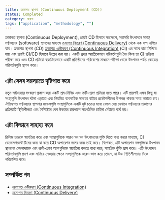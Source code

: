 ```yaml
---
title: ক্রমাগত স্থাপনা (Continuous Deployment (CD))
status: Completed
category: ধারণা
tags: ["application", "methodology", ""]
---
```


ক্রমাগত স্থাপনা (Continuous Deployment), প্রায়ই CD হিসাবে সংক্ষেপে, সরাসরি উৎপাদনে সমাপ্ত সফ্টওয়্যার (software) স্থাপনের মাধ্যমে [ক্রমাগত বিতরণ (Continuous Delivery)](/bn/continuous-delivery/) থেকে এক ধাপ এগিয়ে যায়।
ক্রমাগত স্থাপনা (CD) [ক্রমাগত একীকরণ (Continuous Integration)](/bn/continuous-integration/) (CI) এর সাথে হাত মিলিয়ে যায় এবং প্রায়ই CI/CD হিসাবে উল্লেখ করা হয়।
একটি প্রদত্ত অ্যাপ্লিকেশনে পরিবর্তনগুলি বৈধ কিনা তা CI প্রক্রিয়া পরীক্ষা করে এবং CD প্রক্রিয়া স্বয়ংক্রিয়ভাবে একটি প্রতিষ্ঠানের পরিবেশের মাধ্যমে পরীক্ষা থেকে উৎপাদন পর্যন্ত কোডের পরিবর্তনগুলি স্থাপন করে।

## এটা যেসব সমস্যাতে দৃষ্টিপাত করে

নতুন সফ্টওয়্যার সংস্করণ প্রকাশ করা একটি শ্রম-নিবিড় এবং ত্রুটি-প্রবণ প্রক্রিয়া হতে পারে।
এটি প্রায়শই এমন কিছু যা সংস্থাগুলি উৎপাদন ঘটনা এড়াতে এবং নিয়মিত ব্যবসায়িক সময়ের বাইরে প্রকৌশলীদের উপলব্ধ থাকার সময় কমাতে চায়।
ঐতিহ্যগত সফ্টওয়্যার স্থাপনার মডেলগুলি সংস্থাগুলিকে একটি দুষ্ট চক্রের মধ্যে ফেলে দেয় যেখানে সফ্টওয়্যার প্রকাশের প্রক্রিয়াটি স্থিতিশীলতা এবং বৈশিষ্ট্যের বেগ উভয়ের চারপাশে সাংগঠনিক চাহিদা মেটাতে ব্যর্থ হয়।

## এটা কিভাবে সাহায্য করে

রিলিজ চক্রকে স্বয়ংক্রিয় করে এবং সংস্থাগুলিকে আরও ঘন ঘন উৎপাদনের মুক্তি দিতে বাধ্য করার মাধ্যমে, CI ডেভেলপমেন্ট টিমের জন্য যা করে CD অপারেশন দলের জন্য তাই করে।
বিশেষত, এটি অপারেশন দলগুলিকে উৎপাদন স্থাপনের বেদনাদায়ক এবং ত্রুটি-প্রবণ অংশগুলিকে স্বয়ংক্রিয় করতে বাধ্য করে, সামগ্রিক ঝুঁকি হ্রাস করে।
এটি উৎপাদন পরিবর্তনগুলি গ্রহণ এবং মানিয়ে নেওয়ার ক্ষেত্রে সংস্থাগুলিকে আরও ভাল করে তোলে, যা উচ্চ স্থিতিশীলতার দিকে পরিচালিত করে।

## সম্পর্কিত পদ

* [ক্রমাগত একীকরণ (Continuous Integration)](/bn/continuous-integration/)
* [ক্রমাগত বিতরণ (Continuous Delivery)](/bn/continuous-delivery/)
